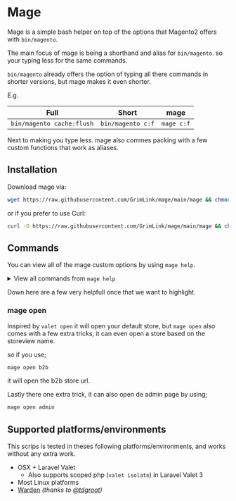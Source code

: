# Mage

Mage is a simple bash helper
on top of the options that Magento2 offers with `bin/magento`.

The main focus of mage is being a shorthand and alias for `bin/magento`.
so your typing less for the same commands.

`bin/magento` already offers the option of typing all there commands
in shorter versions, but mage makes it even shorter.

E.g.

| Full                      | Short             | mage       |
| ------------------------- | ----------------- | ---------- |
| `bin/magento cache:flush` | `bin/magento c:f` | `mage c:f` |

Next to making you type less.
mage also commes packing with a few custom functions that work as aliases.

## Installation

Download mage via:

```bash
wget https://raw.githubusercontent.com/GrimLink/mage/main/mage && chmod +x mage
```

or if you prefer to use Curl:

```bash
curl -O https://raw.githubusercontent.com/GrimLink/mage/main/mage && chmod +x mage
```

## Commands

You can view all of the mage custom options by using `mage help`.

<details><summary>View all commands from <code>mage help</code></summary>

```sh
- info (Show base config for store)
- self-update (Update mage)
- stores (Show all stores)
- open (Open store in browser)
- watch (Run cache-clean.js from mageTV)
- purge (Purge all static assets)
- new admin (Create new admin user)
- new customer (Create new customer)
- new theme (Create new theme)
- new module (Create new module)
- new i18n (Create new translations)
- add sample (Add sample data)
- add hyva (Add Hyva Theme)
- add checkout (Add Hyva Checkout)
- set config (Set Magento Configs)
- set hyva (Set hyva default theme)
- set theme (Set theme)
- composer (Run composer, Usefull for valet php)
- install | i (Run composer install or require)
- update | up (Run composer update)
- remove | rm (Run composer remove)
- build (Run setup:static-content:deploy with common defaults)
- run (Run magerun2)

Anything else will run bin/magento
```

> `mage run` is an aliases for [n98-magerun2] and so requires it

> Any command with Hyvä in its name requires a [Hyvä license] or gitlab access

> `set theme` or `set hyva` is an aliases for [Yireo_ThemeCommands] and so requires it

</details>

Down here are a few very helpfull once that we want to highlight.

### mage open

Inspired by `valet open` it will open your default store,
but `mage open` also comes with a few extra tricks, it can even open a store based on the storeview name.

so if you use;

```sh
mage open b2b
```

it will open the b2b store url.

Lastly there one extra trick, it can also open de admin page by using;

```sh
mage open admin
```

## Supported platforms/environments

This scrips is tested in theses following platforms/environments,
and works without any extra work.

- OSX + Laravel Valet
  - Also supports scoped php (`valet isolate`) in Laravel Valet 3
- Most Linux platforms
- [Warden](https://github.com/davidalger/warden) _(thanks to [@tdgroot](https://github.com/tdgroot))_

[n98-magerun2]: https://github.com/netz98/n98-magerun2
[Hyvä license]: https://www.hyva.io/hyva-themes-license.html
[Yireo_ThemeCommands]: https://github.com/yireo/Yireo_ThemeCommands

